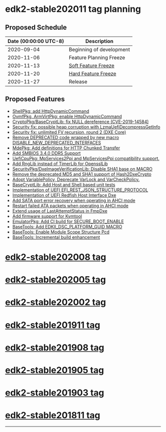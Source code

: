 # edk2-stable202011 tag planning

## Proposed Schedule

| Date (00:00:00 UTC-8)| Description                              |
| ---------------------| ---------------------------------------- |
| 2020-09-04           | Beginning of development                 |
| 2020-11-06           | Feature Planning Freeze                  |
| 2020-11-13           | [Soft Feature Freeze](SoftFeatureFreeze) |
| 2020-11-20           | [Hard Feature Freeze](HardFeatureFreeze) |
| 2020-11-27           | Release                                  |

## Proposed Features
* [ShellPkg: add HttpDynamicCommand](https://bugzilla.tianocore.org/show_bug.cgi?id=2860)
* [OvmfPkg, ArmVirtPkg: enable HttpDynamicCommand](https://bugzilla.tianocore.org/show_bug.cgi?id=2857)
* [CryptoPkg/BaseCryptLib: fix NULL dereference (CVE-2019-14584)](https://bugzilla.tianocore.org/show_bug.cgi?id=1914)
* [Security fix: possible heap corruption with LzmaUefiDecompressGetInfo](https://bugzilla.tianocore.org/show_bug.cgi?id=1816)
* [Security fix: unlimited FV recursion, round 2 (DXE Core)](https://bugzilla.tianocore.org/show_bug.cgi?id=1743)
* [Remove DEPRECATED code wrapped by new macro DISABLE_NEW_DEPRECATED_INTERFACES](https://bugzilla.tianocore.org/show_bug.cgi?id=2777)
* [MdePkg: Add definitions for HTTP Chunked Transfer](https://bugzilla.tianocore.org/show_bug.cgi?id=2915)
* [Add SMBIOS 3.4.0 DDR5 Support](https://bugzilla.tianocore.org/show_bug.cgi?id=2352)
* [UefiCpuPkg: MpServices2Ppi and MpServicesPpi compatibility support.](https://bugzilla.tianocore.org/show_bug.cgi?id=2883)
* [Add RngLib instead of TimerLib for OpensslLib](https://bugzilla.tianocore.org/show_bug.cgi?id=1871)
* [SecurityPkg/DxeImageVerificationLib: Disable SHA1 base on MACRO](https://bugzilla.tianocore.org/show_bug.cgi?id=2943)
* [Remove the deprecated MD5 and SHA1 support of Hash2DxeCrypto](https://bugzilla.tianocore.org/show_bug.cgi?id=3027)
* [Adopt VariablePolicy, Deprecate VarLock and VarCheckPolicy.](https://bugzilla.tianocore.org/show_bug.cgi?id=2522)
* [BaseCryptLib: Add Host and Shell based unit tests](https://bugzilla.tianocore.org/show_bug.cgi?id=3054)
* [Implementation of UEFI EFI_REST_JSON_STRUCTURE_PROTOCOL](https://bugzilla.tianocore.org/show_bug.cgi?id=2907)
* [Implementation of UEFI Redfish Host Interface Dxe](https://bugzilla.tianocore.org/show_bug.cgi?id=2912)
* [Add SATA port error recovery when operating in AHCI mode](https://bugzilla.tianocore.org/show_bug.cgi?id=3025)
* [Restart failed ATA packets when operating in AHCI mode](https://bugzilla.tianocore.org/show_bug.cgi?id=3026)
* [Extend usage of LastAttemptStatus in FmpDxe](https://bugzilla.tianocore.org/show_bug.cgi?id=2802)
* [Add firmware support for Kvmtool](https://bugzilla.tianocore.org/show_bug.cgi?id=3055)
* [EmulatorPkg: Add CI build for SECURE_BOOT_ENABLE](https://bugzilla.tianocore.org/show_bug.cgi?id=2979)
* [BaseTools: Add EDKII_DSC_PLATFORM_GUID MACRO](https://bugzilla.tianocore.org/show_bug.cgi?id=2969)
* [BaseTools: Enable Module Scope Structure Pcd](https://bugzilla.tianocore.org/show_bug.cgi?id=2648)
* [BaseTools: Incremental build enhancement](https://bugzilla.tianocore.org/show_bug.cgi?id=3052)

# [edk2-stable202008 tag](https://github.com/tianocore/edk2/releases/tag/edk2-stable202008)
# [edk2-stable202005 tag](https://github.com/tianocore/edk2/releases/tag/edk2-stable202005)
# [edk2-stable202002 tag](https://github.com/tianocore/edk2/releases/tag/edk2-stable202002)
# [edk2-stable201911 tag](https://github.com/tianocore/edk2/releases/tag/edk2-stable201911)
# [edk2-stable201908 tag](https://github.com/tianocore/edk2/releases/tag/edk2-stable201908)
# [edk2-stable201905 tag](https://github.com/tianocore/edk2/releases/tag/edk2-stable201905)
# [edk2-stable201903 tag](https://github.com/tianocore/edk2/releases/tag/edk2-stable201903)
# [edk2-stable201811 tag](https://github.com/tianocore/edk2/releases/tag/edk2-stable201811)

---
